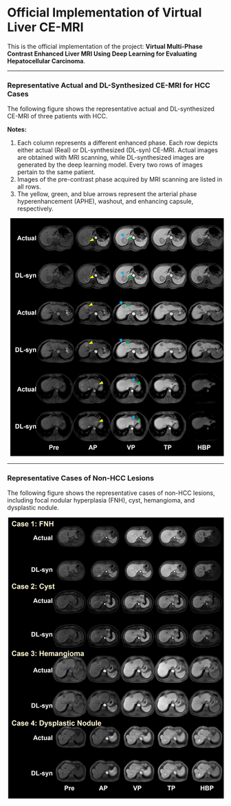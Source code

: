 # Official Implementation of Virtual Liver CE-MRI

This is the official implementation of the project: **Virtual Multi-Phase Contrast Enhanced Liver MRI Using Deep Learning for Evaluating Hepatocellular Carcinoma**.

---

### Representative Actual and DL-Synthesized CE-MRI for HCC Cases

The following figure shows the representative actual and DL-synthesized CE-MRI of three patients with HCC. 

**Notes:**

1. Each column represents a different enhanced phase. Each row depicts either actual (Real) or DL-synthesized (DL-syn) CE-MRI. Actual images are obtained with MRI scanning, while DL-synthesized images are generated by the deep learning model. Every two rows of images pertain to the same patient.  
2. Images of the pre-contrast phase acquired by MRI scanning are listed in all rows.  
3. The yellow, green, and blue arrows represent the arterial phase hyperenhancement (APHE), washout, and enhancing capsule, respectively.  

![HCC Cases](https://github.com/yunfei920406/Vitual-Liver-CE-MRI/blob/main/Some%20Representative%20Images/HCC%20Cases.jpg)

---

### Representative Cases of Non-HCC Lesions

The following figure shows the representative cases of non-HCC lesions, including focal nodular hyperplasia (FNH), cyst, hemangioma, and dysplastic nodule.  

![Non-HCC Cases](https://github.com/yunfei920406/Vitual-Liver-CE-MRI/blob/main/Some%20Representative%20Images/Non-HCC%20Cases.jpg)
